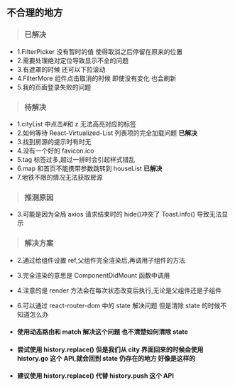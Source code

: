 ## 不合理的地方

> ### 已解决

- 1.FilterPicker 没有暂时的值 使得取消之后停留在原来的位置
- 2.需要处理绝对定位导致显示不全的问题
- 3.有遮罩的时候 还可以下拉滚动
- 4.FilterMore 组件点击取消的时候 即使没有变化 也会刷新
- 5.我的页面登录失败的问题

> ### 待解决

- 1.cityList 中点击#和 z 无法高亮对应的标签
- 2.如何等待 React-Virtualized-List 列表项的完全加载问题 **已解决**
- 3.找到房源的提示时有时无
- 4.没有一个好的 favicon.ico
- 5.tag 标签过多,超过一排时会引起样式错乱
- 6.map 和首页不能携带参数跳转到 houseList **已解决**
- 7.地铁不限的情况无法获取房源

> ### 推测原因

- 3.可能是因为全局 axios 请求结束时的 hide()冲突了 Toast.info() 导致无法显示

> ### 解决方案

- 2.通过给组件设置 ref,父组件完全渲染后,再调用子组件的方法
- 3.完全渲染的意思是 ComponentDidMount 函数中调用
- 4.注意的是 render 方法会在每次状态改变后执行,无论是父组件还是子组件

- 6.可以通过 react-router-dom 中的 state 解决问题 但是清除 state 的时候不知道怎么办
- #### 使用动态路由和 match 解决这个问题 也不清楚如何清除 state
- #### 尝试使用 history.replace() 但是我们从 city 界面回来的时候会使用 history.go 这个 API,就会回到 state 仍存在的地方 好像是这样的
- #### 建议使用 history.replace() 代替 history.push 这个 API
